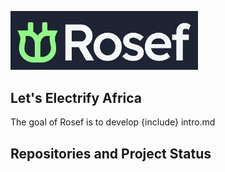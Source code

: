 <a href="https://rosef.rs/"><img src="/profile/logo.jpg" alt="Rosef" width="300"/></a>  
  
## Let's Electrify Africa

The goal of Rosef is to develop {include} intro.md  

## Repositories and Project Status








